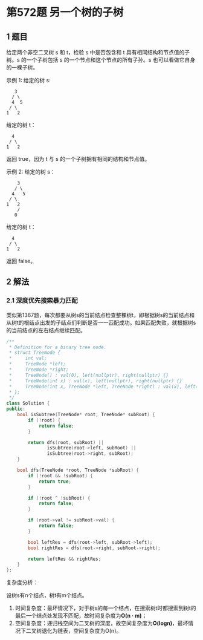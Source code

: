 # 第572题 另一个树的子树

## 1 题目

给定两个非空二叉树 s 和 t，检验 s 中是否包含和 t 具有相同结构和节点值的子树。s 的一个子树包括 s 的一个节点和这个节点的所有子孙。s 也可以看做它自身的一棵子树。

示例 1:
给定的树 s:

       3
      / \
      4  5
     / \
    1   2
给定的树 t：

```
  4 
 / \
1   2
```


返回 true，因为 t 与 s 的一个子树拥有相同的结构和节点值。

示例 2:
给定的树 s：

        3
       / \
      4   5
     / \
    1   2
        /
       0
给定的树 t：

```
  4
 / \
1   2
```


返回 false。

## 2 解法

### 2.1 深度优先搜索暴力匹配

类似第1367题，每次都要从树s的当前结点检查整棵树t，即根据树s的当前结点和从树t的根结点出发的子结点们判断是否一一匹配成功。如果匹配失败，就根据树s的当前结点的左右结点继续匹配。

```c++
/**
 * Definition for a binary tree node.
 * struct TreeNode {
 *     int val;
 *     TreeNode *left;
 *     TreeNode *right;
 *     TreeNode() : val(0), left(nullptr), right(nullptr) {}
 *     TreeNode(int x) : val(x), left(nullptr), right(nullptr) {}
 *     TreeNode(int x, TreeNode *left, TreeNode *right) : val(x), left(left), right(right) {}
 * };
 */
class Solution {
public:
    bool isSubtree(TreeNode* root, TreeNode* subRoot) {
        if (!root) {
            return false;
        }

        return dfs(root, subRoot) ||
               isSubtree(root->left, subRoot) ||
               isSubtree(root->right, subRoot);
    }

    bool dfs(TreeNode *root, TreeNode *subRoot) {
        if (!root && !subRoot) {
            return true;
        }

        if (!root ^ !subRoot) {
            return false;
        }

        if (root->val != subRoot->val) {
            return false;
        }

        bool leftRes = dfs(root->left, subRoot->left);
        bool rightRes = dfs(root->right, subRoot->right);

        return leftRes && rightRes;
    }
};
```

复杂度分析：

设树s有n个结点，树t有m个结点。

1. 时间复杂度：最坏情况下，对于树s的每一个结点，在搜索树t时都搜索到树t的最后一个结点处发现不匹配，故时间复杂度为**O(n · m)**；
2. 空间复杂度：递归栈空间为二叉树的深度，故空间复杂度为**O(logn)**，最坏情况下二叉树退化为链表，空间复杂度为O(n)。